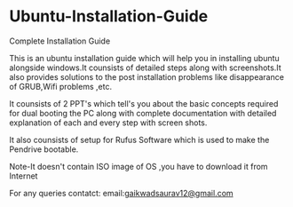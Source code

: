 # Ubuntu-Installation-Guide
Complete Installation Guide


This is an ubuntu installation guide which will help you in installing ubuntu alongside windows.It counsists of detailed steps along with screenshots.It also provides solutions to the post installation problems like disappearance of GRUB,Wifi problems ,etc.

It counsists of 2 PPT's which tell's you about the basic concepts required for dual booting the PC along with complete documentation with detailed explanation of each and every step with screen shots.

It also counsists of setup for Rufus Software which is used to make the Pendrive bootable.

Note-It doesn't contain ISO image of OS ,you have to download it from Internet

For any queries contatct:
email:gaikwadsaurav12@gmail.com
